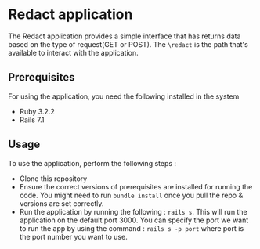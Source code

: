 # Redact application

The Redact application provides a simple interface that has returns data based on the type of request(GET or POST). The `\redact` is the path that's available to interact with the application.

## Prerequisites

For using the application, you need the following installed in the system

- Ruby 3.2.2 
- Rails 7.1 

## Usage 

To use the application, perform the following steps :

* Clone this repository
* Ensure the correct versions of prerequisites are installed for running the code. You might need to run `bundle install` once you pull the repo & versions are set correctly.
* Run the application by running the following : `rails s`. This will run the application on the default port 3000. You can specify the port we want to run the app by using the command : `rails s -p port` where port is the port number you want to use.
